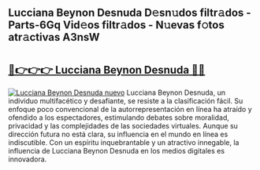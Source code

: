 ## Lucciana Beynon Desnuda D𝚎sn𝚞dos filtr𝚊dos - Parts-6Gq Vid𝚎os filtr𝚊dos - N𝚞evas f𝚘tos atr𝚊ctivas A3nsW

# <h2><a href="http://mb1vhc9.tromn.icu/?c=Lucciana+Beynon+Desnuda">🔗👉👉👉 Lucciana Beynon Desnuda 🔗🔗</a></h2>

[![Lucciana Beynon Desnuda nuevo](https://i.imgur.com/pEAQMta.gif)](http://mb1vhc9.tromn.icu/?c=Lucciana+Beynon+Desnuda)
Lucciana Beynon Desnuda, un individuo multifacético y desafiante, se resiste a la clasificación fácil. Su enfoque poco convencional de la autorrepresentación en línea ha atraído y ofendido a los espectadores, estimulando debates sobre moralidad, privacidad y las complejidades de las sociedades virtuales. Aunque su dirección futura no está clara, su influencia en el mundo en línea es indiscutible. Con un espíritu inquebrantable y un atractivo innegable, la influencia de Lucciana Beynon Desnuda en los medios digitales es innovadora.
